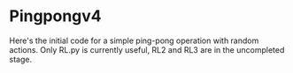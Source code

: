 # Pingpongv4
Here's the initial code for a simple ping-pong operation with random actions.
Only RL.py is currently useful, RL2 and RL3 are in the uncompleted stage.
